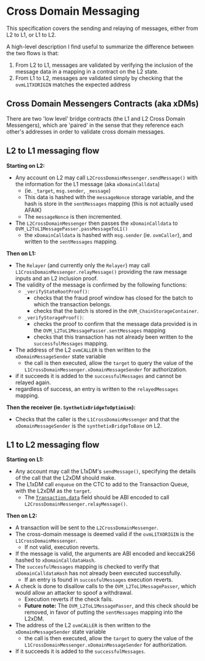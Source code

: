 # Cross Domain Messaging

This specification covers the sending and relaying of messages, either from L2 to L1, or L1 to L2.

A high-level description I find useful to summarize the difference between the two flows is that:

1. From L2 to L1, messages are validated by verifying the inclusion of the message data in a mapping in a contract on the L2 state.
2. From L1 to L2, messages are validated simply by checking that the `ovmL1TXORIGIN` matches the expected address

## Cross Domain Messengers Contracts (aka xDMs)

There are two 'low level' bridge contracts (the L1 and L2 Cross Domain Messengers), which are 'paired' in the sense that they reference each other's addresses in order to validate cross domain messages.

## L2 to L1 messaging flow

**Starting on L2:**

- Any account on L2 may call `L2CrossDomainMessenger.sendMessage()` with the information for the L1 message (aka `xDomainCalldata`)
  - (ie. `_target`, `msg.sender`, `_message`)
  - This data is hashed with the `messageNonce` storage variable, and the hash is store in the `sentMessages` mapping (this is not actually used AFAIK)
  - The `messageNonce` is then incremented.
- The `L2CrossDomainMessenger` then passes the `xDomainCalldata` to `OVM_L2ToL1MessagePasser.passMessageToL1()`
  - the `xDomainCalldata` is hashed with `msg.sender` (ie. `ovmCaller`), and written to the `sentMessages` mapping.

**Then on L1:**

- The `Relayer` (and currently only the `Relayer`) may call `L1CrossDomainMessenger.relayMessage()` providing the raw message inputs and an L2 inclusion proof.
- The validity of the message is confirmed by the following functions:
  - `_verifyStateRootProof()`:
    - checks that the fraud proof window has closed for the batch to which the transaction belongs.
    - checks that the batch is stored in the `OVM_ChainStorageContainer`.
  - `_verifyStorageProof()`:
    - checks the proof to confirm that the message data provided is in the `OVM_L2ToL1MessagePasser.sentMessages` mapping
    - checks that this transaction has not already been written to the `successfulMessages` mapping.
- The address of the L2 `ovmCALLER` is then written to the `xDomainMessageSender` state variable
  - the call is then executed, allow the `target` to query the value of the `L1CrossDomainMessenger.xDomainMessageSender` for authorization.
- if it succeeds it is added to the `successfulMessages` and cannot be relayed again.
- regardless of success, an entry is written to the `relayedMessages` mapping.

**Then the receiver (ie. `SynthetixBridgeToOptimism`):**

- Checks that the caller is the `L1CrossDomainMessenger` and that the `xDomainMessageSender` is the `synthetixBridgeToBase` on L2.

## L1 to L2 messaging flow

**Starting on L1:**

- Any account may call the L1xDM's `sendMessage()`, specifying the details of the call that the L2xDM should make.
- The L1xDM call `enqueue` on the CTC to add to the Transaction Queue, with the L2xDM as the `target`.
  - The [`Transaction.data`](../data-structures.md#transaction) field should be ABI encoded to call `L2CrossDomainMessenger.relayMessage()`.

**Then on L2:**

- A transaction will be sent to the `L2CrossDomainMessenger`.
- The cross-domain message is deemed valid if the `ovmL1TXORIGIN` is the `L1CrossDomainMessenger`.
  - If not valid, execution reverts.
- If the message is valid, the arguments are ABI encoded and keccak256 hashed to `xDomainCalldataHash`.
- The `succesfulMessages` mapping is checked to verify that `xDomainCalldataHash` has not already been executed successfully.
  - If an entry is found in `succesfulMessages` execution reverts.
- A check is done to disallow calls to the `OVM_L2ToL1MessagePasser`, which would allow an attacker to spoof a withdrawal.
  - Execution reverts if the check fails.
  - **Future note:** The `OVM_L2ToL1MessagePasser`, and this check should be removed, in favor of putting the `sentMessages` mapping into the L2xDM.
- The address of the L2 `ovmCALLER` is then written to the `xDomainMessageSender` state variable
  - the call is then executed, allow the `target` to query the value of the `L1CrossDomainMessenger.xDomainMessageSender` for authorization.
- If it succeeds it is added to the `successfulMessages`.
